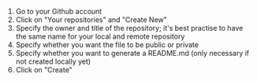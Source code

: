 1. Go to your Github account
2. Click on "Your repositories" and "Create New"
3. Specify the owner and title of the repository; it's best practise to have the same name for your local and remote repository
4. Specify whether you want the file to be public or private
5. Specify whether you want to generate a README.md (only necessary if not created locally yet)
6. Click on "Create"
